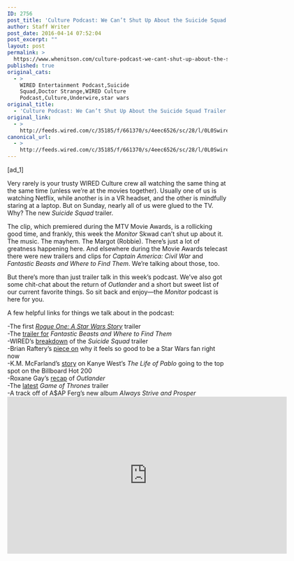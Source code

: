 ```yaml
---
ID: 2756
post_title: 'Culture Podcast: We Can’t Shut Up About the Suicide Squad Trailer'
author: Staff Writer
post_date: 2016-04-14 07:52:04
post_excerpt: ""
layout: post
permalink: >
  https://www.whenitson.com/culture-podcast-we-cant-shut-up-about-the-suicide-squad-trailer/
published: true
original_cats:
  - >
    WIRED Entertainment Podcast,Suicide
    Squad,Doctor Strange,WIRED Culture
    Podcast,Culture,Underwire,star wars
original_title:
  - 'Culture Podcast: We Can’t Shut Up About the Suicide Squad Trailer'
original_link:
  - >
    http://feeds.wired.com/c/35185/f/661370/s/4eec6526/sc/28/l/0L0Swired0N0C20A160C0A40Cculture0Epodcast0E440C/story01.htm
canonical_url:
  - >
    http://feeds.wired.com/c/35185/f/661370/s/4eec6526/sc/28/l/0L0Swired0N0C20A160C0A40Cculture0Epodcast0E440C/story01.htm
---
```

 [ad_1]
<br><div id="start-of-content"><article class="content link-underline relative body-copy" data-js="content" itemprop="articleBody" readability="47.269565217391"><p>Very rarely is your trusty WIRED Culture crew all watching the same thing at the same time (unless we’re at the movies together). Usually one of us is watching Netflix, while another is in a VR headset, and the other is mindfully staring at a laptop. But on Sunday, nearly all of us were glued to the TV. Why? The new <em>Suicide Squad</em> trailer. </p>



<p>The clip, which premiered during the MTV Movie Awards, is a rollicking good time, and frankly, this week the <em>Monitor</em> Skwad can’t shut up about it. The music. The mayhem. The Margot (Robbie). There’s just a lot of greatness happening here. And elsewhere during the Movie Awards telecast there were new trailers and clips for <em>Captain America: Civil War</em> and <em>Fantastic Beasts and Where to Find Them</em>. We’re talking about those, too. </p>
<p>But there’s more than just trailer talk in this week’s podcast. We’ve also got some chit-chat about the return of <em>Outlander</em> and a short but sweet list of our current favorite things. So sit back and enjoy—the <em>Monitor</em> podcast is here for you. </p>
<p>A few helpful links for things we talk about in the podcast:</p>
<p>-The first <a href="http://www.wired.com/2016/04/rogue-one-star-wars-story-teaser/" target="_blank"><em>Rogue One: A Star Wars Story</em></a> trailer<br/>-The <a href="http://www.wired.com/2016/04/return-harry-potters-world-first-trailer-fantastic-beasts/" target="_blank">trailer for</a> <em>Fantastic Beasts and Where to Find Them</em><br/>-WIRED’s <a href="http://www.wired.com/2016/04/new-suicide-squad-trailer-2/" target="_blank">breakdown</a> of the <em>Suicide Squad</em> trailer<br/>-Brian Raftery’s <a href="http://www.wired.com/2016/04/joys-of-being-a-star-wars-fan/" target="_blank">piece on</a> why it feels so good to be a Star Wars fan right now<br/>-K.M. McFarland’s <a href="http://www.wired.com/2016/04/kanye-west-billboard-no-1/" target="_blank">story</a> on Kanye West’s <em>The Life of Pablo</em> going to the top spot on the Billboard Hot 200<br/>-Roxane Gay’s <a href="http://www.wired.com/2016/04/outlander-recap-s02e01/" target="_blank">recap</a> of <em>Outlander</em><br/>-The <a href="http://www.wired.com/2016/04/new-game-of-thrones-trailer-2/" target="_blank">latest</a> <em>Game of Thrones</em> trailer<br/>-A track off of A$AP Ferg’s new album <em>Always Strive and Prosper</em><br/><iframe width="640" height="360" src="https://www.youtube.com/embed/pUhPM6PyzLo" frameborder="0" allowfullscreen=""/></p>

			<a class="visually-hidden skip-to-text-link focusable bg-white" href="#start-of-content">Go Back to Top. Skip To: Start of Article.</a>

			
</article>

	</div>
<br>[ad_2]
<br><a href="http://feeds.wired.com/c/35185/f/661370/s/4eec6526/sc/28/l/0L0Swired0N0C20A160C0A40Cculture0Epodcast0E440C/story01.htm">Source </a>